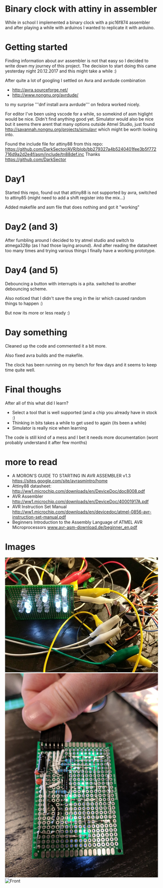 # Binary clock with attiny in assembler

While in school I implemented a binary clock with a pic16f874 assembler and after playing a while with arduinos I wanted to replicate it with arduino.

# Getting started

Finding information about avr assembler is not that easy so I decided to write down my journey of this project. The decision to start doing this came yesterday night 20.12.2017 and this might take a while :)

After quite a lot of googling I settled on Avra and avrdude combination

* http://avra.sourceforge.net/
* http://www.nongnu.org/avrdude/

to my surprise '''dnf install avra avrdude''' on fedora worked nicely.

For editor I've been using vscode for a while, so somekind of asm higlight would be nice. Didn't find anything good yet. Simulator would also be nice but it seems there arent that many options outside Atmel Studio, just found http://savannah.nongnu.org/projects/simulavr which might be worth looking into.

Found the include file for attiny88 from this repo: https://github.com/DarkSector/AVR/blob/bb279327a4b5240401fee3b5f772716d9a2d2e4f/asm/include/tn88def.inc Thanks https://github.com/DarkSector

# Day1

Started this repo, found out that attiny88 is not supported by avra, switched to attiny85 (might need to add a shift register into the mix...)

Added makefile and asm file that does nothing and got it "working"

# Day2 (and 3)

After fumbling around I decided to try atmel studio and switch to atmega328p (as I had those laying around). And after reading the datasheet too many times and trying various things I finally have a working prototype.

# Day4 (and 5)

Debouncing a button with interrupts is a pita. switched to another debouncing scheme.

Also noticed that I didn't save the sreg in the isr which caused random things to happen :)

But now its more or less ready :)

# Day something

Cleaned up the code and commented it a bit more.

Also fixed avra builds and the makefile.

The clock has been running on my bench for few days and it seems to keep time quite well.

# Final thoughs

After all of this what did I learn?

* Select a tool that is well supported (and a chip you already have in stock :)
* Thinking in bits takes a while to get used to again (its been a while)
* Simulator is really nice when learning

The code is still kind of a mess and I bet it needs more documentation (wont probably understand it after few months)

# more to read

* A MORON'S GUIDE TO STARTING IN AVR ASSEMBLER v1.3 https://sites.google.com/site/avrasmintro/home
* Attiny88 datasheet: http://ww1.microchip.com/downloads/en/DeviceDoc/doc8008.pdf
* AVR Assembler http://ww1.microchip.com/downloads/en/DeviceDoc/40001917A.pdf
* AVR Instruction Set Manual http://ww1.microchip.com/downloads/en/devicedoc/atmel-0856-avr-instruction-set-manual.pdf
* Beginners Introduction to the Assembly Language of ATMEL AVR Microprocessors www.avr-asm-download.de/beginner_en.pdf

# Images

![Prototype](proto.jpg "First prototype")
![Back](back.jpg "Back with manhattan style matrix wiring")
![Front](front.jpg "Front, leds, chip and the button and crystal")